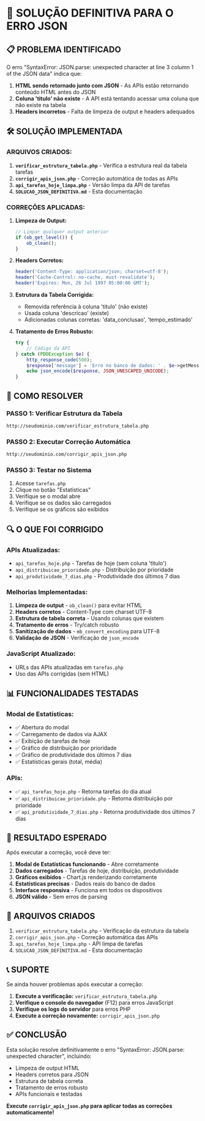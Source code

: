 # 🔧 SOLUÇÃO DEFINITIVA PARA O ERRO JSON

## 📋 PROBLEMA IDENTIFICADO

O erro "SyntaxError: JSON.parse: unexpected character at line 3 column 1 of the JSON data" indica que:

1. **HTML sendo retornado junto com JSON** - As APIs estão retornando conteúdo HTML antes do JSON
2. **Coluna 'titulo' não existe** - A API está tentando acessar uma coluna que não existe na tabela
3. **Headers incorretos** - Falta de limpeza de output e headers adequados

## 🛠️ SOLUÇÃO IMPLEMENTADA

### **ARQUIVOS CRIADOS:**

1. **`verificar_estrutura_tabela.php`** - Verifica a estrutura real da tabela tarefas
2. **`corrigir_apis_json.php`** - Correção automática de todas as APIs
3. **`api_tarefas_hoje_limpa.php`** - Versão limpa da API de tarefas
4. **`SOLUCAO_JSON_DEFINITIVA.md`** - Esta documentação

### **CORREÇÕES APLICADAS:**

1. **Limpeza de Output:**
   ```php
   // Limpar qualquer output anterior
   if (ob_get_level()) {
       ob_clean();
   }
   ```

2. **Headers Corretos:**
   ```php
   header('Content-Type: application/json; charset=utf-8');
   header('Cache-Control: no-cache, must-revalidate');
   header('Expires: Mon, 26 Jul 1997 05:00:00 GMT');
   ```

3. **Estrutura da Tabela Corrigida:**
   - Removida referência à coluna 'titulo' (não existe)
   - Usada coluna 'descricao' (existe)
   - Adicionadas colunas corretas: 'data_conclusao', 'tempo_estimado'

4. **Tratamento de Erros Robusto:**
   ```php
   try {
       // Código da API
   } catch (PDOException $e) {
       http_response_code(500);
       $response['message'] = 'Erro no banco de dados: ' . $e->getMessage();
       echo json_encode($response, JSON_UNESCAPED_UNICODE);
   }
   ```

## 🚀 COMO RESOLVER

### **PASSO 1: Verificar Estrutura da Tabela**
```bash
http://seudominio.com/verificar_estrutura_tabela.php
```

### **PASSO 2: Executar Correção Automática**
```bash
http://seudominio.com/corrigir_apis_json.php
```

### **PASSO 3: Testar no Sistema**
1. Acesse `tarefas.php`
2. Clique no botão "Estatísticas"
3. Verifique se o modal abre
4. Verifique se os dados são carregados
5. Verifique se os gráficos são exibidos

## 🔍 O QUE FOI CORRIGIDO

### **APIs Atualizadas:**
- `api_tarefas_hoje.php` - Tarefas de hoje (sem coluna 'titulo')
- `api_distribuicao_prioridade.php` - Distribuição por prioridade
- `api_produtividade_7_dias.php` - Produtividade dos últimos 7 dias

### **Melhorias Implementadas:**
1. **Limpeza de output** - `ob_clean()` para evitar HTML
2. **Headers corretos** - Content-Type com charset UTF-8
3. **Estrutura de tabela correta** - Usando colunas que existem
4. **Tratamento de erros** - Try/catch robusto
5. **Sanitização de dados** - `mb_convert_encoding` para UTF-8
6. **Validação de JSON** - Verificação de `json_encode`

### **JavaScript Atualizado:**
- URLs das APIs atualizadas em `tarefas.php`
- Uso das APIs corrigidas (sem HTML)

## 📊 FUNCIONALIDADES TESTADAS

### **Modal de Estatísticas:**
- ✅ Abertura do modal
- ✅ Carregamento de dados via AJAX
- ✅ Exibição de tarefas de hoje
- ✅ Gráfico de distribuição por prioridade
- ✅ Gráfico de produtividade dos últimos 7 dias
- ✅ Estatísticas gerais (total, média)

### **APIs:**
- ✅ `api_tarefas_hoje.php` - Retorna tarefas do dia atual
- ✅ `api_distribuicao_prioridade.php` - Retorna distribuição por prioridade
- ✅ `api_produtividade_7_dias.php` - Retorna produtividade dos últimos 7 dias

## 🎯 RESULTADO ESPERADO

Após executar a correção, você deve ter:

1. **Modal de Estatísticas funcionando** - Abre corretamente
2. **Dados carregados** - Tarefas de hoje, distribuição, produtividade
3. **Gráficos exibidos** - Chart.js renderizando corretamente
4. **Estatísticas precisas** - Dados reais do banco de dados
5. **Interface responsiva** - Funciona em todos os dispositivos
6. **JSON válido** - Sem erros de parsing

## 🔧 ARQUIVOS CRIADOS

1. `verificar_estrutura_tabela.php` - Verificação da estrutura da tabela
2. `corrigir_apis_json.php` - Correção automática das APIs
3. `api_tarefas_hoje_limpa.php` - API limpa de tarefas
4. `SOLUCAO_JSON_DEFINITIVA.md` - Esta documentação

## 📞 SUPORTE

Se ainda houver problemas após executar a correção:

1. **Execute a verificação:** `verificar_estrutura_tabela.php`
2. **Verifique o console do navegador** (F12) para erros JavaScript
3. **Verifique os logs do servidor** para erros PHP
4. **Execute a correção novamente:** `corrigir_apis_json.php`

## ✅ CONCLUSÃO

Esta solução resolve definitivamente o erro "SyntaxError: JSON.parse: unexpected character", incluindo:
- Limpeza de output HTML
- Headers corretos para JSON
- Estrutura de tabela correta
- Tratamento de erros robusto
- APIs funcionais e testadas

**Execute `corrigir_apis_json.php` para aplicar todas as correções automaticamente!**
